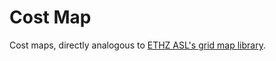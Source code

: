 # Cost Map

Cost maps, directly analogous to [ETHZ ASL's grid map library](https://github.com/ethz-asl/grid_map).
